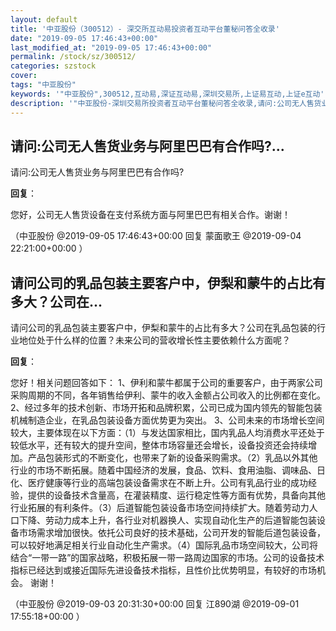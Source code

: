```yaml
---
layout: default
title: '中亚股份（300512）- 深交所互动易投资者互动平台董秘问答全收录'
date: "2019-09-05 17:46:43+00:00"
last_modified_at: "2019-09-05 17:46:43+00:00"
permalink: /stock/sz/300512/
categories: szstock
cover: 
tags: "中亚股份"
keywords: '"中亚股份",300512,互动易,深证互动易,深圳交易所,上证易互动,上证e互动'
description: '"中亚股份-深圳交易所投资者互动平台董秘问答全收录,请问:公司无人售货业务与阿里巴巴有合作吗?"'
---
```


## 请问:公司无人售货业务与阿里巴巴有合作吗?...

请问:公司无人售货业务与阿里巴巴有合作吗?

**回复**：

您好，公司无人售货设备在支付系统方面与阿里巴巴有相关合作。谢谢！ 

（中亚股份  @2019-09-05 17:46:43+00:00 回复 蒙面歌王  @2019-09-04 22:21:00+00:00 ）

## 请问公司的乳品包装主要客户中，伊梨和蒙牛的占比有多大？公司在...

请问公司的乳品包装主要客户中，伊梨和蒙牛的占比有多大？公司在乳品包装的行业地位处于什么样的位置？未来公司的营收增长性主要依赖什么方面呢？

**回复**：

您好！相关问题回答如下：
1、伊利和蒙牛都属于公司的重要客户，由于两家公司采购周期的不同，各年销售给伊利、蒙牛的收入金额占公司收入的比例都在变化。
2、经过多年的技术创新、市场开拓和品牌积累，公司已成为国内领先的智能包装机械制造企业，在乳品包装设备方面优势更为突出。
3、公司未来的市场增长空间较大，主要体现在以下方面：（1）与发达国家相比，国内乳品人均消费水平还处于较低水平，还有较大的提升空间，整体市场容量还会增长，设备投资还会持续增加。产品包装形式的不断变化，也带来了新的设备采购需求。（2）乳品以外其他行业的市场不断拓展。随着中国经济的发展，食品、饮料、食用油脂、调味品、日化、医疗健康等行业的高端包装设备需求在不断上升。公司有乳品行业的成功经验，提供的设备技术含量高，在灌装精度、运行稳定性等方面有优势，具备向其他行业拓展的有利条件。（3）后道智能包装设备市场空间持续扩大。随着劳动力人口下降、劳动力成本上升，各行业对机器换人、实现自动化生产的后道智能包装设备市场需求增加很快。依托公司良好的技术基础，公司开发的智能后道包装设备，可以较好地满足相关行业自动化生产需求。（4）国际乳品市场空间较大，公司将结合“一带一路”的国家战略，积极拓展一带一路周边国家的市场。公司的设备技术指标已经达到或接近国际先进设备技术指标，且性价比优势明显，有较好的市场机会。
谢谢！ 

（中亚股份  @2019-09-03 20:31:30+00:00 回复 江890湖  @2019-09-01 17:55:18+00:00 ）

